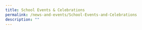 ```yaml
---
title: School Events & Celebrations
permalink: /news-and-events/School-Events-and-Celebrations
description: ""
---
```

